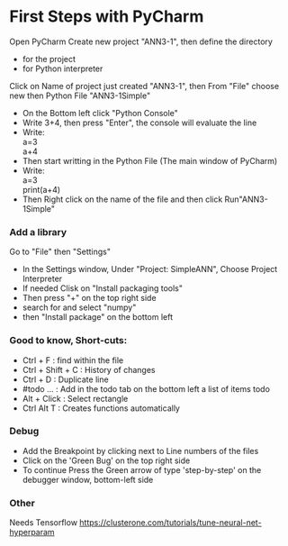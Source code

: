 # First Steps with PyCharm

Open PyCharm
Create new project "ANN3-1", then define the directory 
- for the project
- for Python interpreter

Click on Name of project just created "ANN3-1", then From "File" choose new then Python File "ANN3-1Simple"  
- On the Bottom left click "Python Console" 
- Write 3+4, then press "Enter", the console will evaluate the line 
- Write: </br> a=3 </br> a+4 
- Then start writting in the Python File (The main window of PyCharm)
- Write: </br> a=3 </br> print(a+4)
- Then Right click on the name of the file and then click Run"ANN3-1Simple" 

### Add a library
Go to "File" then "Settings" 
- In the Settings window, Under "Project: SimpleANN", Choose Project Interpreter
- If needed Clisk on "Install packaging tools"
- Then press "+" on the top right side
- search for and select "numpy" 
- then "Install package" on the bottom left

### Good to know, Short-cuts: 
- Ctrl + F  : find within the file 
- Ctrl + Shift + C : History of changes 
- Ctrl + D : Duplicate line 
- #todo ... : Add in the todo tab on the bottom left a list of items todo 
- Alt + Click : Select rectangle 
- Ctrl Alt T : Creates functions automatically 

### Debug
- Add the Breakpoint by clicking next to Line numbers of the files
- Click on the 'Green Bug' on the top right side
- To continue Press the Green arrow of type 'step-by-step' on the debugger window, bottom-left side


### Other
Needs Tensorflow
https://clusterone.com/tutorials/tune-neural-net-hyperparam
